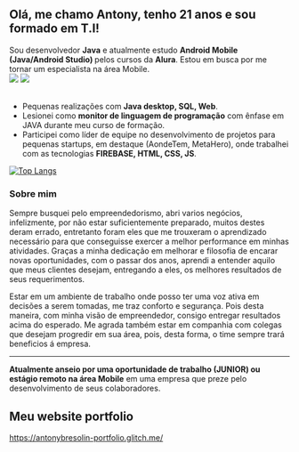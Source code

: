 <h2> Olá, me chamo Antony, tenho 21 anos e sou formado em T.I!</h2>
Sou desenvolvedor <b>Java</b> e atualmente estudo <b>Android Mobile (Java/Android Studio) </b> pelos cursos da <b>Alura</b>.
Estou em busca por me tornar um especialista na área Mobile.

<div dir="auto">
  <a target="_blank" rel="noopener noreferrer" href="https://camo.githubusercontent.com/5b7886225855c2c5ac8bcc15effcb289c238c597680d61c24e5e7541af59ee10/68747470733a2f2f696d672e736869656c64732e696f2f62616467652f416e64726f69642d3344444338343f7374796c653d666f722d7468652d6261646765266c6f676f3d616e64726f6964266c6f676f436f6c6f723d7768697465"><img src="https://camo.githubusercontent.com/5b7886225855c2c5ac8bcc15effcb289c238c597680d61c24e5e7541af59ee10/68747470733a2f2f696d672e736869656c64732e696f2f62616467652f416e64726f69642d3344444338343f7374796c653d666f722d7468652d6261646765266c6f676f3d616e64726f6964266c6f676f436f6c6f723d7768697465" data-canonical-src="https://img.shields.io/badge/Android-3DDC84?style=for-the-badge&amp;logo=android&amp;logoColor=white" style="max-width: 100%;"></a>
  <a target="_blank" rel="noopener noreferrer" href="https://camo.githubusercontent.com/771cc18a712bf9edb0925a86164c34b0d803c4d9177dd4467eff7b777109c723/68747470733a2f2f696d672e736869656c64732e696f2f62616467652f4a6176612d4544384230303f7374796c653d666f722d7468652d6261646765266c6f676f3d6a617661266c6f676f436f6c6f723d7768697465"><img src="https://camo.githubusercontent.com/771cc18a712bf9edb0925a86164c34b0d803c4d9177dd4467eff7b777109c723/68747470733a2f2f696d672e736869656c64732e696f2f62616467652f4a6176612d4544384230303f7374796c653d666f722d7468652d6261646765266c6f676f3d6a617661266c6f676f436f6c6f723d7768697465" data-canonical-src="https://img.shields.io/badge/Java-ED8B00?style=for-the-badge&amp;logo=java&amp;logoColor=white" style="max-width: 100%;"></a>
</div>
<br>

+ Pequenas realizações com <b>Java desktop, SQL, Web</b>.
+ Lesionei como <b>monitor de linguagem de programação</b> com ênfase em JAVA durante meu curso de formação.
+ Participei como líder de equipe no desenvolvimento de projetos para pequenas startups, em destaque (AondeTem, MetaHero), onde trabalhei com as tecnologias <b>FIREBASE, HTML, CSS, JS</b>.

[![Top Langs](https://github-readme-stats.vercel.app/api/top-langs/?username=antonybresolin&layout=compact)](https://github.com/antonybresolin/github-readme-stats)


<h3> Sobre mim </h3>

<p>Sempre busquei pelo empreendedorismo, abri varios negócios, infelizmente, por não estar suficientemente preparado, muitos destes deram errado, entretanto foram eles que me trouxeram o aprendizado necessário para que conseguisse exercer a melhor performance em minhas atividades. Graças a minha dedicação em melhorar e filosofia de encarar novas oportunidades, com o passar dos anos, aprendi a entender aquilo que meus clientes desejam, entregando a eles, os melhores resultados de seus requerimentos.</p>

<p>Estar em um ambiente de trabalho onde posso ter uma voz ativa em decisões a serem tomadas, me traz conforto e segurança. Pois desta maneira, com minha visão de empreendedor, consigo entregar resultados acima do esperado. Me agrada também estar em companhia com colegas que desejam progredir em sua área, pois, desta forma, o time sempre trará beneficios á empresa.</p>


-------------------------------------------------------------------------------------------------------------------------------------------------------------------


<b>Atualmente anseio por uma oportunidade de trabalho (JUNIOR) ou estágio remoto na área Mobile</b> em uma empresa que preze pelo desenvolvimento de seus colaboradores.


<h2> Meu website portfolio </h2>
<a href="https://antonybresolin-portfolio.glitch.me/"> https://antonybresolin-portfolio.glitch.me/ </a>

